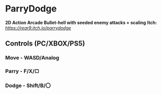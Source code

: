 # ParryDodge

**2D Action Arcade Bullet-hell with seeded enemy attacks + scaling**
**Itch:** _https://rear9.itch.io/parrydodge_

## **Controls** (**PC/XBOX/PS5**)

### Move - WASD/Analog
### Parry - F/X/▢
### Dodge - Shift/B/〇
